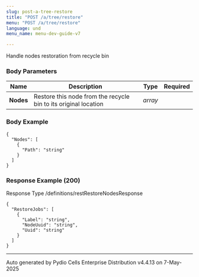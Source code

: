 ```yaml
---
slug: post-a-tree-restore
title: "POST /a/tree/restore"
menu: "POST /a/tree/restore"
language: und
menu_name: menu-dev-guide-v7

---
```








 
Handle nodes restoration from recycle bin  


### Body Parameters

Name | Description | Type | Required
---|---|---|---
**Nodes** | Restore this node from the recycle bin to its original location | _array_ |   


### Body Example
```
{
  "Nodes": [
    {
      "Path": "string"
    }
  ]
}
```






### Response Example (200)
Response Type /definitions/restRestoreNodesResponse

```
{
  "RestoreJobs": [
    {
      "Label": "string",
      "NodeUuid": "string",
      "Uuid": "string"
    }
  ]
}
```




---
Auto generated by Pydio Cells Enterprise Distribution v4.4.13 on 7-May-2025
